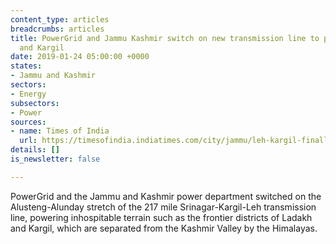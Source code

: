 ```yaml
---
content_type: articles
breadcrumbs: articles
title: PowerGrid and Jammu Kashmir switch on new transmission line to power Ladakh
  and Kargil
date: 2019-01-24 05:00:00 +0000
states:
- Jammu and Kashmir
sectors:
- Energy
subsectors:
- Power
sources:
- name: Times of India
  url: https://timesofindia.indiatimes.com/city/jammu/leh-kargil-finally-plug-into-national-power-grid/articleshowprint/67550433.cms
details: []
is_newsletter: false

---
```

PowerGrid and the Jammu and Kashmir power department switched on the Alusteng-Alunday stretch of the 217 mile Srinagar-Kargil-Leh transmission line, powering inhospitable terrain such as the frontier districts of Ladakh and Kargil, which are separated from the Kashmir Valley by the Himalayas.

